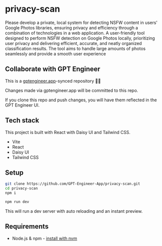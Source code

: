 # privacy-scan

Please develop a private, local system for detecting NSFW content in users' Google Photos libraries, ensuring privacy and efficiency through a combination of technologies in a web application. A user-friendly tool designed to perform NSFW detection on Google Photos locally, prioritizing user privacy and delivering efficient, accurate, and neatly organized classification results. The tool aims to handle large amounts of photos seamlessly and provide a smooth user experience

## Collaborate with GPT Engineer

This is a [gptengineer.app](https://gptengineer.app)-synced repository 🌟🤖

Changes made via gptengineer.app will be committed to this repo.

If you clone this repo and push changes, you will have them reflected in the GPT Engineer UI.

## Tech stack

This project is built with React with Daisy UI and Tailwind CSS.

- Vite
- React
- Daisy UI
- Tailwind CSS

## Setup

```sh
git clone https://github.com/GPT-Engineer-App/privacy-scan.git
cd privacy-scan
npm i
```

```sh
npm run dev
```

This will run a dev server with auto reloading and an instant preview.

## Requirements

- Node.js & npm - [install with nvm](https://github.com/nvm-sh/nvm#installing-and-updating)
